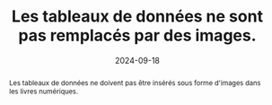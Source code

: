 ---
N: '239'
Rubrique: Structure et code
title: Les tableaux de données ne sont pas remplacés par des images. 
abstract: Les tableaux de données ne doivent pas être insérés sous forme d'images dans les livres numériques.
categories: [" Structure et code"]
agrege: O4239-E078
opquast: '4 239'
indiceebook: '78'
description: "Règle n° 078"
before: "077"
weight: "078"
after: "079"
actif: '1'
layout: rules
date: 2024-09-18
tags: ["affichage", "Accessibilité"]
objectif: ["Permettre aux utilisateurs d’accéder à des tableaux exploitables par les aides techniques.", "
Améliorer l’accessibilité des contenus aux lectrices et lecteurs handicapées.", "Améliorer la prise en compte des contenus par les moteurs de recherche et outils d’indexation"]
Meo: ["Utiliser systématiquement l’élément table et les éléments associés (tr, td, th, caption... en fonction de la nature du tableau) pour baliser les tableaux de données."]
Controle: ["Vérifier le code source de la page HTML de l'epub"]
epubcheck: 
ace: 
humancheck: true
Source: ["Opquast"]
Referentiel: [""]
Steps: ["Conception", "Fabrication"]
---